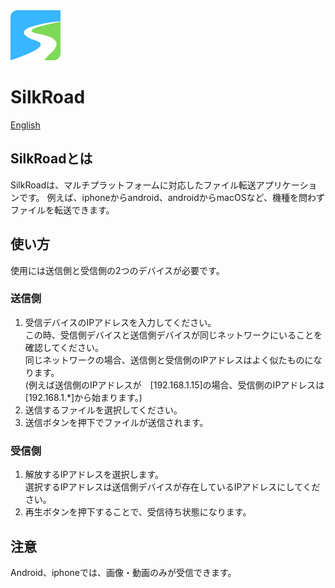 <img width="80" src="../assets/icon/icon.png">

# SilkRoad
[English](../README.md)

## SilkRoadとは
SilkRoadは、マルチプラットフォームに対応したファイル転送アプリケーションです。
例えば、iphoneからandroid、androidからmacOSなど、機種を問わずファイルを転送できます。


## 使い方
使用には送信側と受信側の2つのデバイスが必要です。


### 送信側
1. 受信デバイスのIPアドレスを入力してください。</br>
この時、受信側デバイスと送信側デバイスが同じネットワークにいることを確認してください。</br>
同じネットワークの場合、送信側と受信側のIPアドレスはよく似たものになります。</br>
(例えば送信側のIPアドレスが　[192.168.1.15]の場合、受信側のIPアドレスは[192.168.1.*]から始まります。)
1. 送信するファイルを選択してください。
1. 送信ボタンを押下でファイルが送信されます。

### 受信側
1. 解放するIPアドレスを選択します。</br>
選択するIPアドレスは送信側デバイスが存在しているIPアドレスにしてください。
2. 再生ボタンを押下することで、受信待ち状態になります。

## 注意
Android、iphoneでは、画像・動画のみが受信できます。

